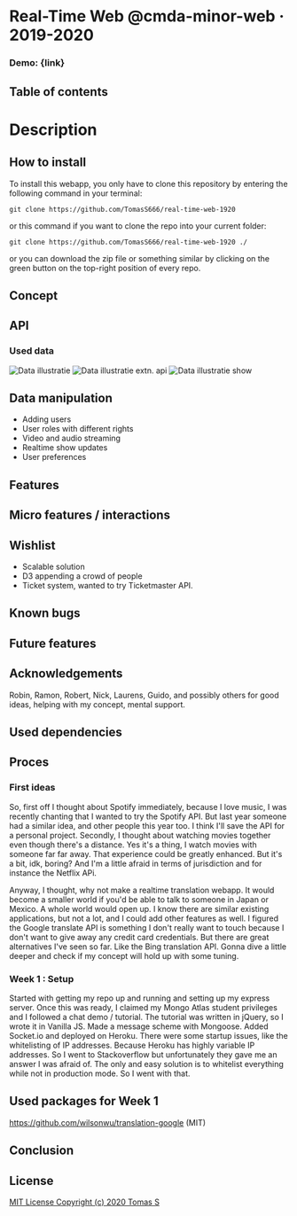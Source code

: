 # Real-Time Web @cmda-minor-web · 2019-2020

### Demo: {link}

## Table of contents
  
# Description


## How to install
To install this webapp, you only have to clone this repository by entering the following command in your terminal:

```git clone https://github.com/TomasS666/real-time-web-1920```

or this command if you want to clone the repo into your current folder:

```git clone https://github.com/TomasS666/real-time-web-1920 ./```

or you can download the zip file or something similar by clicking on the green button on the top-right position of every repo.


## Concept


## API

### Used data
![Data illustratie](https://github.com/TomasS666/real-time-web-1920/blob/master/docs/First-proces.png)
![Data illustratie extn. api](https://github.com/TomasS666/real-time-web-1920/blob/master/docs/Show-time.png)
![Data illustratie show](https://github.com/TomasS666/real-time-web-1920/blob/master/docs/Show-2.png)


## Data manipulation
* Adding users
* User roles with different rights
* Video and audio streaming
* Realtime show updates
* User preferences

## Features


## Micro features / interactions


## Wishlist
* Scalable solution
* D3 appending a crowd of people 
* Ticket system, wanted to try Ticketmaster API.


## Known bugs

## Future features

## Acknowledgements
Robin, Ramon, Robert, Nick, Laurens, Guido, and possibly others for good ideas, helping with my concept, mental support.

## Used dependencies

## Proces
### First ideas 
So, first off I thought about Spotify immediately, because I love music, I was recently chanting that I wanted to try the Spotify API. But last year someone had a similar idea, and other people this year too. I think I'll save the API for a personal project. 
Secondly, I thought about watching movies together even though there's a distance. Yes it's a thing, I watch movies with someone far far away. That experience could be greatly enhanced. 
But it's a bit, idk, boring? And I'm a little afraid in terms of jurisdiction and for instance the Netflix APi. 

Anyway, I thought, why not make a realtime translation webapp. It would become a smaller world if you'd be able to talk to someone in Japan or Mexico. A whole world would open up. I know there are similar existing applications, but not a lot, and I could add other features as well. 
I figured the Google translate API is something I don't really want to touch because I don't want to give away any credit card credentials. But there are great alternatives I've seen so far. Like the Bing translation API. Gonna dive a little deeper and check if my concept will hold up with some tuning. 

### Week 1 : Setup
Started with getting my repo up and running and setting up my express server. 
Once this was ready, I claimed my Mongo Atlas student privileges and I followed a chat demo / tutorial. 
The tutorial was written in jQuery, so I wrote it in Vanilla JS. 
Made a message scheme with Mongoose. Added Socket.io and deployed on Heroku. There were some startup issues, like the whitelisting of IP addresses. Because Heroku has highly variable IP addresses. 
So I went to Stackoverflow but unfortunately they gave me an answer I was afraid of. The only and easy solution is to whitelist everything while not in production mode. So I went with that. 

## Used packages for Week 1
https://github.com/wilsonwu/translation-google (MIT)

## Conclusion

## License

[MIT License Copyright (c) 2020 Tomas S](https://github.com/TomasS666/web-app-from-scratch-1920/blob/master/LICENSE)
